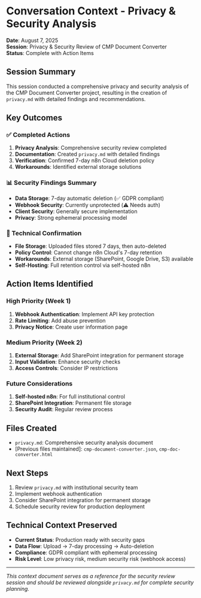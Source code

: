 # Conversation Context - Privacy & Security Analysis
**Date**: August 7, 2025  
**Session**: Privacy & Security Review of CMP Document Converter  
**Status**: Complete with Action Items

## Session Summary

This session conducted a comprehensive privacy and security analysis of the CMP Document Converter project, resulting in the creation of `privacy.md` with detailed findings and recommendations.

## Key Outcomes

### ✅ Completed Actions
1. **Privacy Analysis**: Comprehensive security review completed
2. **Documentation**: Created `privacy.md` with detailed findings
3. **Verification**: Confirmed 7-day n8n Cloud deletion policy
4. **Workarounds**: Identified external storage solutions

### 📊 Security Findings Summary
- **Data Storage**: 7-day automatic deletion (✅ GDPR compliant)
- **Webhook Security**: Currently unprotected (⚠️ Needs auth)
- **Client Security**: Generally secure implementation
- **Privacy**: Strong ephemeral processing model

### 🔧 Technical Confirmation
- **File Storage**: Uploaded files stored 7 days, then auto-deleted
- **Policy Control**: Cannot change n8n Cloud's 7-day retention
- **Workarounds**: External storage (SharePoint, Google Drive, S3) available
- **Self-Hosting**: Full retention control via self-hosted n8n

## Action Items Identified

### High Priority (Week 1)
1. **Webhook Authentication**: Implement API key protection
2. **Rate Limiting**: Add abuse prevention
3. **Privacy Notice**: Create user information page

### Medium Priority (Week 2)
1. **External Storage**: Add SharePoint integration for permanent storage
2. **Input Validation**: Enhance security checks
3. **Access Controls**: Consider IP restrictions

### Future Considerations
1. **Self-hosted n8n**: For full institutional control
2. **SharePoint Integration**: Permanent file storage
3. **Security Audit**: Regular review process

## Files Created
- `privacy.md`: Comprehensive security analysis document
- [Previous files maintained]: `cmp-document-converter.json`, `cmp-doc-converter.html`

## Next Steps
1. Review `privacy.md` with institutional security team
2. Implement webhook authentication
3. Consider SharePoint integration for permanent storage
4. Schedule security review for production deployment

## Technical Context Preserved
- **Current Status**: Production ready with security gaps
- **Data Flow**: Upload → 7-day processing → Auto-deletion
- **Compliance**: GDPR compliant with ephemeral processing
- **Risk Level**: Low privacy risk, medium security risk (webhook access)

---

*This context document serves as a reference for the security review session and should be reviewed alongside `privacy.md` for complete security planning.*